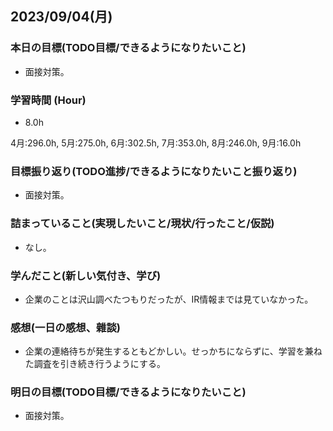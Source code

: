 ## 2023/09/04(月)

### 本日の目標(TODO目標/できるようになりたいこと)

- 面接対策。

### 学習時間 (Hour)

- 8.0h

4月:296.0h, 5月:275.0h, 6月:302.5h, 7月:353.0h, 8月:246.0h, 9月:16.0h

### 目標振り返り(TODO進捗/できるようになりたいこと振り返り)

- 面接対策。

### 詰まっていること(実現したいこと/現状/行ったこと/仮説)

- なし。

### 学んだこと(新しい気付き、学び)

- 企業のことは沢山調べたつもりだったが、IR情報までは見ていなかった。

### 感想(一日の感想、雜談)

- 企業の連絡待ちが発生するともどかしい。せっかちにならずに、学習を兼ねた調査を引き続き行うようにする。

### 明日の目標(TODO目標/できるようになりたいこと)

- 面接対策。
